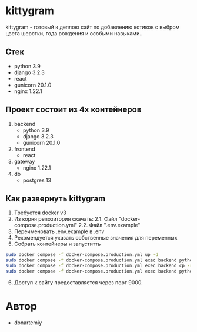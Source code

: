 # kittygram
kittygram - готовый к деплою сайт по добавлению котиков с выбром цвета шерстки, года рождения и особыми навыками..

## Стек
 - python 3.9
 - django 3.2.3
 - react
 - gunicorn 20.1.0
 - nginx 1.22.1

## Проект состоит из 4х контейнеров
1. backend
   - python 3.9
   - django 3.2.3
   - gunicorn 20.1.0
2. frontend
   - react
3. gateway
   - nginx 1.22.1
4. db
   - postgres 13


## Как развернуть kittygram
1. Требуется docker v3
2. Из корня репозитория скачать:
    2.1. Файл "docker-compose.production.yml"
    2.2. Файл ".env.example"
3. Переименовать .env.example в .env
4. Рекомендуется указать собственные значения для переменных
5. Собрать контейнеры и запуститть
```bash
sudo docker compose -f docker-compose.production.yml up -d
sudo docker compose -f docker-compose.production.yml exec backend python manage.py collectstatic
sudo docker compose -f docker-compose.production.yml exec backend cp -r /app/collected_static/. /backend_static/static/
sudo docker compose -f docker-compose.production.yml exec backend python manage.py migrate
```
6. Доступ к сайту предоставляется через порт 9000.

# Автор
- donartemiy
